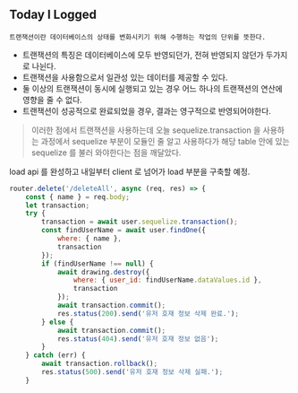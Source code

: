 ## Today I Logged

    트랜잭션이란 데이터베이스의 상태를 변화시키기 위해 수행하는 작업의 단위를 뜻한다.

- 트랜잭션의 특징은 데이터베이스에 모두 반영되던가, 전혀 반영되지 않던가 두가지로 나뉜다.
- 트랜잭션을 사용함으로서 일관성 있는 데이터를 제공할 수 있다.
- 둘 이상의 트랜잭션이 동시에 실행되고 있는 경우 어느 하나의 트랜잭션의 연산에 영향을 줄 수 없다.
- 트랜잭션이 성공적으로 완료되었을 경우, 결과는 영구적으로 반영되어야한다.

> 이러한 점에서 트랜잭션을 사용하는데 오늘 sequelize.transaction 을 사용하는 과정에서 sequelize 부분이 모듈인 줄 알고 사용하다가 해당 table 안에 있는 sequelize 를 불러 와야한다는 점을 깨달았다.

load api 를 완성하고 내일부터 client 로 넘어가 load 부분을 구축할 예정.

```javascript
router.delete('/deleteAll', async (req, res) => {
    const { name } = req.body;
    let transaction;
    try {
        transaction = await user.sequelize.transaction();
        const findUserName = await user.findOne({
            where: { name },
            transaction
        });
        if (findUserName !== null) {
            await drawing.destroy({
                where: { user_id: findUserName.dataValues.id },
                transaction
            });
            await transaction.commit();
            res.status(200).send('유저 호재 정보 삭제 완료.');
        } else {
            await transaction.commit();
            res.status(404).send('유저 호재 정보 없음');
        }
    } catch (err) {
        await transaction.rollback();
        res.status(500).send('유저 호재 정보 삭제 실패.');
    }
```
